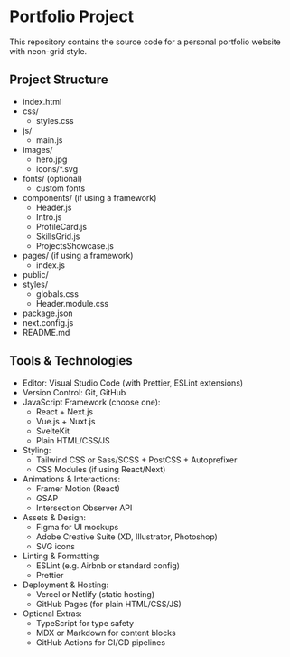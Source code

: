 # Portfolio Project

This repository contains the source code for a personal portfolio website with neon-grid style.

## Project Structure

- index.html
- css/
  - styles.css
- js/
  - main.js
- images/
  - hero.jpg
  - icons/*.svg
- fonts/ (optional)
  - custom fonts
- components/ (if using a framework)
  - Header.js
  - Intro.js
  - ProfileCard.js
  - SkillsGrid.js
  - ProjectsShowcase.js
- pages/ (if using a framework)
  - index.js
- public/
- styles/
  - globals.css
  - Header.module.css
- package.json
- next.config.js
- README.md

## Tools & Technologies

- Editor: Visual Studio Code (with Prettier, ESLint extensions)
- Version Control: Git, GitHub
- JavaScript Framework (choose one):
  - React + Next.js
  - Vue.js + Nuxt.js
  - SvelteKit
  - Plain HTML/CSS/JS
- Styling:
  - Tailwind CSS or Sass/SCSS + PostCSS + Autoprefixer
  - CSS Modules (if using React/Next)
- Animations & Interactions:
  - Framer Motion (React)
  - GSAP
  - Intersection Observer API
- Assets & Design:
  - Figma for UI mockups
  - Adobe Creative Suite (XD, Illustrator, Photoshop)
  - SVG icons
- Linting & Formatting:
  - ESLint (e.g. Airbnb or standard config)
  - Prettier
- Deployment & Hosting:
  - Vercel or Netlify (static hosting)
  - GitHub Pages (for plain HTML/CSS/JS)
- Optional Extras:
  - TypeScript for type safety
  - MDX or Markdown for content blocks
  - GitHub Actions for CI/CD pipelines